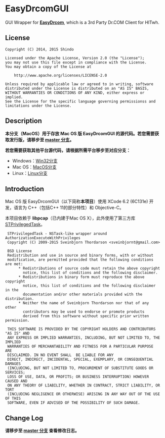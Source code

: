 # EasyDrcomGUI
GUI Wrapper for **[EasyDrcom](https://github.com/coverxit/EasyDrcom)**, which is a 3rd Party Dr.COM Client for HITwh.

## License
	Copyright (C) 2014, 2015 Shindo 
	
	Licensed under the Apache License, Version 2.0 (the "License");
	you may not use this file except in compliance with the License.
	You may obtain a copy of the License at
	
		http://www.apache.org/licenses/LICENSE-2.0
	
	Unless required by applicable law or agreed to in writing, software
	distributed under the License is distributed on an "AS IS" BASIS,
	WITHOUT WARRANTIES OR CONDITIONS OF ANY KIND, either express or implied.
	See the License for the specific language governing permissionss and
	limitations under the License.

## Description
**本分支（MacOS）用于存放 Mac OS 版 EasyDrcomGUI 的源代码。若您需要获取发行版，请移步至 [master 分支](https://github.com/coverxit/EasyDrcomGUI)。**

**若您需要获取其他平台源代码，请根据所需平台移步至对应分支：**

* Windows：[Win32分支](https://github.com/coverxit/EasyDrcomGUI/tree/Win32)
* Mac OS：[MacOS分支](https://github.com/coverxit/EasyDrcomGUI/tree/MacOS)
* Linux：[Linux分支](https://github.com/coverxit/EasyDrcomGUI/tree/Linux)

## Introduction
Mac OS 版 EasyDrcomGUI（以下简称**本项目**）使用 XCode 6.2 (6C131e) 开发，语言为 C++（包括C++ 11的部分特性）和 Objective-C。

本项目依赖于 **libpcap**（已内建于Mac OS X），此外使用了第三方库 [STPrivilegedTask](https://github.com/sveinbjornt/STPrivilegedTask)。

	 STPrivilegedTask - NSTask-like wrapper around AuthorizationExecuteWithPrivileges
	 Copyright (C) 2009-2015 Sveinbjorn Thordarson <sveinbjornt@gmail.com>
	 
	 BSD License
	 Redistribution and use in source and binary forms, with or without
	 modification, are permitted provided that the following conditions are met:
	      * Redistributions of source code must retain the above copyright
	        notice, this list of conditions and the following disclaimer.
	      * Redistributions in binary form must reproduce the above copyright
	        notice, this list of conditions and the following disclaimer in the
	        documentation and/or other materials provided with the distribution.
	      * Neither the name of Sveinbjorn Thordarson nor that of any other
	        contributors may be used to endorse or promote products
	        derived from this software without specific prior written permission.
	  
	 THIS SOFTWARE IS PROVIDED BY THE COPYRIGHT HOLDERS AND CONTRIBUTORS "AS IS" AND
	 ANY EXPRESS OR IMPLIED WARRANTIES, INCLUDING, BUT NOT LIMITED TO, THE IMPLIED
	 WARRANTIES OF MERCHANTABILITY AND FITNESS FOR A PARTICULAR PURPOSE ARE
	 DISCLAIMED. IN NO EVENT SHALL  BE LIABLE FOR ANY
	 DIRECT, INDIRECT, INCIDENTAL, SPECIAL, EXEMPLARY, OR CONSEQUENTIAL DAMAGES
	 (INCLUDING, BUT NOT LIMITED TO, PROCUREMENT OF SUBSTITUTE GOODS OR SERVICES;
	 LOSS OF USE, DATA, OR PROFITS; OR BUSINESS INTERRUPTION) HOWEVER CAUSED AND
	 ON ANY THEORY OF LIABILITY, WHETHER IN CONTRACT, STRICT LIABILITY, OR TORT
	 (INCLUDING NEGLIGENCE OR OTHERWISE) ARISING IN ANY WAY OUT OF THE USE OF THIS
	 SOFTWARE, EVEN IF ADVISED OF THE POSSIBILITY OF SUCH DAMAGE.

## Change Log
**请移步至 [master 分支](https://github.com/coverxit/EasyDrcomGUI) 查看修改日志。**